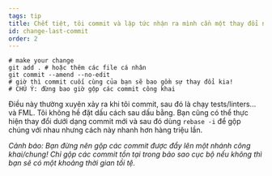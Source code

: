 ```yaml
---
tags: tip
title: Chết tiệt, tôi commit và lập tức nhận ra mình cần một thay đổi nhỏ!
id: change-last-commit
order: 2
---
```


```git
# make your change
git add . # hoặc thêm các file cá nhân
git commit --amend --no-edit
# giờ thì commit cuối cùng của bạn sẽ bao gồm sự thay đổi kia!
# CHÚ Ý: đừng bao giờ gộp các commit công khai
```

Điều này thường xuyên xảy ra khi tôi commit, sau đó là chạy tests/linters... và FML. Tôi không hề đặt dấu cách sau dấu bằng. Bạn cũng có thể thực hiện thay đổi dưới dạng commit mới và sau đó dùng `rebase -i` để gộp chúng với nhau nhưng cách này nhanh hơn hàng triệu lần.

*Cảnh báo: Bạn đừng nên gộp các commit được đẩy lên một nhánh công khai/chung! Chỉ gộp các commit tồn tại trong bảo sao cục bộ nếu không thì bạn sẽ có một khoảng thời gian tồi tệ.*
